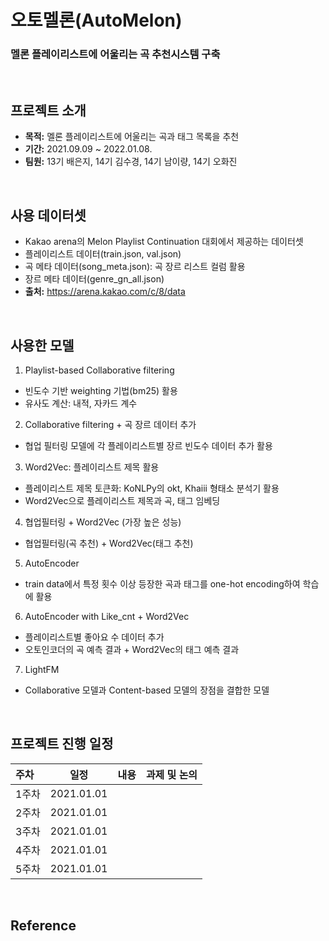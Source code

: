 # 오토멜론(AutoMelon)
### 멜론 플레이리스트에 어울리는 곡 추천시스템 구축
<br>

## 프로젝트 소개
- **목적:** 멜론 플레이리스트에 어울리는 곡과 태그 목록을 추천
- **기간:** 2021.09.09 ~ 2022.01.08.
- **팀원:** 13기 배은지, 14기 김수경, 14기 남이량, 14기 오화진  <br>
<br>

## 사용 데이터셋
- Kakao arena의 Melon Playlist Continuation 대회에서 제공하는 데이터셋
- 플레이리스트 데이터(train.json, val.json)
- 곡 메타 데이터(song_meta.json): 곡 장르 리스트 컬럼 활용
- 장르 메타 데이터(genre_gn_all.json)
- **출처:** https://arena.kakao.com/c/8/data 
<br> 

## 사용한 모델
1. Playlist-based Collaborative filtering
- 빈도수 기반 weighting 기법(bm25) 활용
- 유사도 계산: 내적, 자카드 계수
2. Collaborative filtering + 곡 장르 데이터 추가
- 협업 필터링 모델에 각 플레이리스트별 장르 빈도수 데이터 추가 활용
3. Word2Vec: 플레이리스트 제목 활용
- 플레이리스트 제목 토큰화: KoNLPy의 okt, Khaiii 형태소 분석기 활용
- Word2Vec으로 플레이리스트 제목과 곡, 태그 임베딩
4. 협업필터링 + Word2Vec (가장 높은 성능)
- 협업필터링(곡 추천) + Word2Vec(태그 추천)
5. AutoEncoder
- train data에서 특정 횟수 이상 등장한 곡과 태그를 one-hot encoding하여 학습에 활용
6. AutoEncoder with Like_cnt + Word2Vec
- 플레이리스트별 좋아요 수 데이터 추가
- 오토인코더의 곡 예측 결과 + Word2Vec의 태그 예측 결과
7. LightFM
- Collaborative 모델과 Content-based 모델의 장점을 결합한 모델
<br>

## 프로젝트 진행 일정  

|   주차   |   일정   |   내용   |   과제 및 논의   |
|:----------------------------|:----------------------------:|:--------------------:|:-------------------:|
|  1주차  | 2021.01.01 |  |  |
|  2주차  | 2021.01.01 |  |  |
|  3주차  | 2021.01.01 |  |  |
|  4주차  | 2021.01.01 |  |  |
|  5주차  | 2021.01.01 |  |  | 
<br>

## Reference
